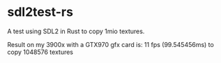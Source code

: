 # sdl2test-rs
A test using SDL2 in Rust to copy 1mio textures.

Result on my 3900x with a GTX970 gfx card is:
11 fps (99.545456ms) to copy 1048576 textures

